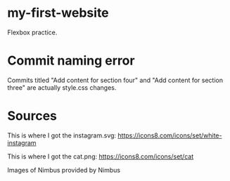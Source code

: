 # my-first-website
Flexbox practice.

# Commit naming error
Commits titled "Add content for section four" and
"Add content for section three" are actually style.css 
changes.

# Sources
This is where I got the instagram.svg:
https://icons8.com/icons/set/white-instagram

This is where I got the cat.png:
https://icons8.com/icons/set/cat

Images of Nimbus provided by Nimbus